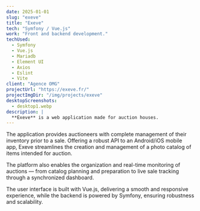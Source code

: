```yaml
---
date: 2025-01-01
slug: "exeve"
title: "Exeve"
tech: "Symfony / Vue.js"
work: "Front and backend development."
techUsed:
  - Symfony
  - Vue.js
  - Mariadb
  - Element UI
  - Axios
  - Eslint
  - Vite
client: "Agence OMG"
projectUrl: "https://exeve.fr/"
projectImgDir: "/img/projects/exeve"
desktopScreenshots:
  - desktop1.webp
description: |
  **Exeve** is a web application made for auction houses.
---
```


The application provides auctioneers with complete management of their inventory prior to a sale. Offering a robust API to an Android/iOS mobile app, Exeve streamlines the creation and management of a photo catalog of items intended for auction.

The platform also enables the organization and real-time monitoring of auctions — from catalog planning and preparation to live sale tracking through a synchronized dashboard.

The user interface is built with Vue.js, delivering a smooth and responsive experience, while the backend is powered by Symfony, ensuring robustness and scalability.
